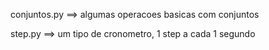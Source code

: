 conjuntos.py ==> algumas operacoes basicas com conjuntos

step.py ==> um tipo de cronometro, 1 step a cada 1 segundo

